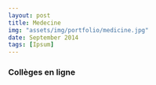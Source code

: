 ```yaml
---
layout: post
title: Medecine
img: "assets/img/portfolio/medicine.jpg"
date: September 2014
tags: [Ipsum]
---
```


<!-- ![image]({{ page.img | relative_url }}) -->

### Collèges en ligne
